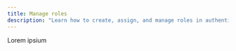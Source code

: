```yaml
---
title: Manage roles
description: "Learn how to create, assign, and manage roles in authentik."
---
```


Lorem ipsium
